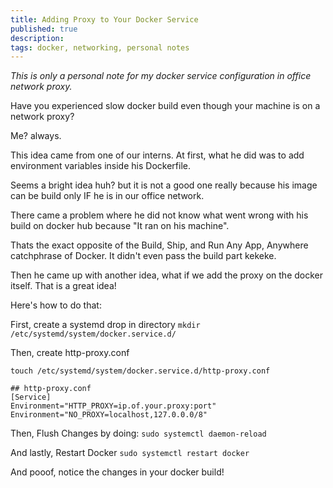 ```yaml
---
title: Adding Proxy to Your Docker Service
published: true
description: 
tags: docker, networking, personal notes
---
```

*This is only a personal note for my docker service configuration in office network proxy.*

Have you experienced slow docker build even though your machine is on a network proxy?

Me? always.

This idea came from one of our interns. At first, what he did was to add environment variables inside his Dockerfile.

Seems a bright idea huh? but it is not a good one really because his image can be build only IF he is in our office network.

There came a problem where he did not know what went wrong with his build on docker hub because "It ran on his machine".

Thats the exact opposite of the Build, Ship, and Run Any App, Anywhere catchphrase of Docker. It didn't even pass the build part kekeke.

Then he came up with another idea, what if we add the proxy on the docker itself. That is a great idea!

Here's how to do that:

First, create a systemd drop in directory
`mkdir /etc/systemd/system/docker.service.d/`

Then, create http-proxy.conf
```
touch /etc/systemd/system/docker.service.d/http-proxy.conf

## http-proxy.conf
[Service]
Environment="HTTP_PROXY=ip.of.your.proxy:port"
Environment="NO_PROXY=localhost,127.0.0.0/8"

```
Then, Flush Changes by doing:
`sudo systemctl daemon-reload`

And lastly, Restart Docker
`sudo systemctl restart docker`

And pooof, notice the changes in your docker build!
